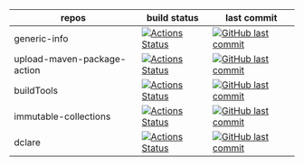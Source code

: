 | repos | build status | last commit |
|-------|--------------|-------------|
| generic-info | [![Actions Status](https://github.com/ModelingValueGroup/generic-info/workflows/check/badge.svg)](https://github.com/ModelingValueGroup/generic-info/actions) | [![GitHub last commit](https://img.shields.io/github/last-commit/ModelingValueGroup/generic-info?style=plastic)](https://github.com/ModelingValueGroup/generic-info) |
| upload-maven-package-action | [![Actions Status](https://github.com/ModelingValueGroup/upload-maven-package-action/workflows/test/badge.svg)](https://github.com/ModelingValueGroup/upload-maven-package-action/actions) | [![GitHub last commit](https://img.shields.io/github/last-commit/ModelingValueGroup/upload-maven-package-action?style=plastic)](https://github.com/ModelingValueGroup/upload-maven-package-action) |
| buildTools | [![Actions Status](https://github.com/ModelingValueGroup/buildTools/workflows/build%20and%20test/badge.svg)](https://github.com/ModelingValueGroup/buildTools/actions) | [![GitHub last commit](https://img.shields.io/github/last-commit/ModelingValueGroup/buildTools?style=plastic)](https://github.com/ModelingValueGroup/buildTools) |
| immutable-collections | [![Actions Status](https://github.com/ModelingValueGroup/immutable-collections/workflows/build%20and%20test/badge.svg)](https://github.com/ModelingValueGroup/immutable-collections/actions) | [![GitHub last commit](https://img.shields.io/github/last-commit/ModelingValueGroup/immutable-collections?style=plastic)](https://github.com/ModelingValueGroup/immutable-collections) |
| dclare | [![Actions Status](https://github.com/ModelingValueGroup/dclare/workflows/build%20and%20test/badge.svg)](https://github.com/ModelingValueGroup/dclare/actions) | [![GitHub last commit](https://img.shields.io/github/last-commit/ModelingValueGroup/dclare?style=plastic)](https://github.com/ModelingValueGroup/dclare) |
